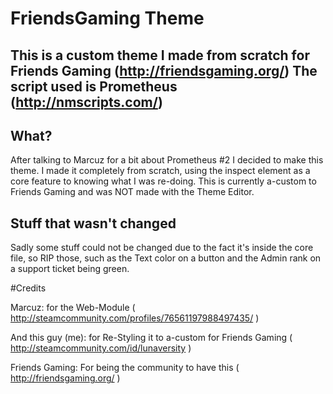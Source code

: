 # FriendsGaming Theme

## This is a custom theme I made from scratch for Friends Gaming (http://friendsgaming.org/) The script used is Prometheus (http://nmscripts.com/)

## What?
After talking to Marcuz for a bit about Prometheus #2 I decided to make this theme. I made it completely from scratch, using the inspect element as a core feature to knowing what I was re-doing. This is currently a-custom to Friends Gaming and was NOT made with the Theme Editor.

## Stuff that wasn't changed
Sadly some stuff could not be changed due to the fact it's inside the core file, so RIP those, such as the Text color on a button and the Admin rank on a support ticket being green.

#Credits

Marcuz: for the Web-Module ( http://steamcommunity.com/profiles/76561197988497435/ )

And this guy (me): for Re-Styling it to a-custom for Friends Gaming ( http://steamcommunity.com/id/lunaversity )

Friends Gaming: For being the community to have this ( http://friendsgaming.org/ )
